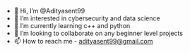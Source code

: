 - 👋 Hi, I’m @Adityasent99
- 👀 I’m interested in cybersecurity and data science
- 🌱 I’m currently learning c++ and python
- 💞️ I’m looking to collaborate on any beginner level projects 
- 📫 How to reach me - adityasent99@gmail.com


<!---
Adityasent99/Adityasent99 is a ✨ special ✨ repository because its `README.md` (this file) appears on your GitHub profile.
You can click the Preview link to take a look at your changes.
--->
